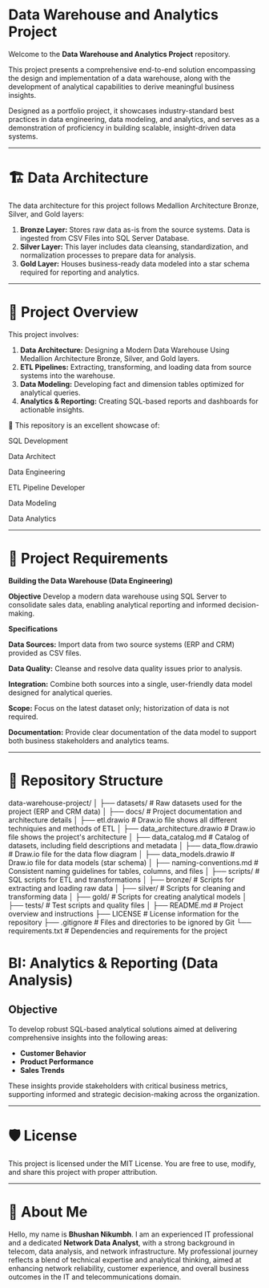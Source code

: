 # Data Warehouse and Analytics Project

Welcome to the **Data Warehouse and Analytics Project** repository.

This project presents a comprehensive end-to-end solution encompassing the design and implementation of a data warehouse, along with the development of analytical capabilities to derive meaningful business insights.

Designed as a portfolio project, it showcases industry-standard best practices in data engineering, data modeling, and analytics, and serves as a demonstration of proficiency in building scalable, insight-driven data systems.

--- 

# 🏗️ Data Architecture
The data architecture for this project follows Medallion Architecture Bronze, Silver, and Gold layers:

1. **Bronze Layer:** Stores raw data as-is from the source systems. Data is ingested from CSV Files into SQL Server Database.
2. **Silver Layer:** This layer includes data cleansing, standardization, and normalization processes to prepare data for analysis.
3. **Gold Layer:** Houses business-ready data modeled into a star schema required for reporting and analytics.

---

# 📖 Project Overview
This project involves:

1. **Data Architecture:** Designing a Modern Data Warehouse Using Medallion Architecture Bronze, Silver, and Gold layers.
2. **ETL Pipelines:** Extracting, transforming, and loading data from source systems into the warehouse.
3. **Data Modeling:** Developing fact and dimension tables optimized for analytical queries.
4. **Analytics & Reporting:** Creating SQL-based reports and dashboards for actionable insights.

🎯 This repository is an excellent showcase of:

SQL Development

Data Architect

Data Engineering

ETL Pipeline Developer

Data Modeling

Data Analytics

---

# 🚀 Project Requirements
**Building the Data Warehouse (Data Engineering)**

**Objective**
Develop a modern data warehouse using SQL Server to consolidate sales data, enabling analytical reporting and informed decision-making.

**Specifications**

**Data Sources:** Import data from two source systems (ERP and CRM) provided as CSV files.

**Data Quality:** Cleanse and resolve data quality issues prior to analysis.

**Integration:** Combine both sources into a single, user-friendly data model designed for analytical queries.

**Scope:** Focus on the latest dataset only; historization of data is not required.

**Documentation:** Provide clear documentation of the data model to support both business stakeholders and analytics teams.

---
# 📂 Repository Structure
data-warehouse-project/
│
├── datasets/                           # Raw datasets used for the project (ERP and CRM data)
│
├── docs/                               # Project documentation and architecture details
│   ├── etl.drawio                      # Draw.io file shows all different techniquies and methods of ETL
│   ├── data_architecture.drawio        # Draw.io file shows the project's architecture
│   ├── data_catalog.md                 # Catalog of datasets, including field descriptions and metadata
│   ├── data_flow.drawio                # Draw.io file for the data flow diagram
│   ├── data_models.drawio              # Draw.io file for data models (star schema)
│   ├── naming-conventions.md           # Consistent naming guidelines for tables, columns, and files
│
├── scripts/                            # SQL scripts for ETL and transformations
│   ├── bronze/                         # Scripts for extracting and loading raw data
│   ├── silver/                         # Scripts for cleaning and transforming data
│   ├── gold/                           # Scripts for creating analytical models
│
├── tests/                              # Test scripts and quality files
│
├── README.md                           # Project overview and instructions
├── LICENSE                             # License information for the repository
├── .gitignore                          # Files and directories to be ignored by Git
└── requirements.txt                    # Dependencies and requirements for the project
# BI: Analytics & Reporting (Data Analysis)

## Objective
To develop robust SQL-based analytical solutions aimed at delivering comprehensive insights into the following areas:

- **Customer Behavior**  
- **Product Performance**  
- **Sales Trends**

These insights provide stakeholders with critical business metrics, supporting informed and strategic decision-making across the organization.

---


# 🛡️ License
This project is licensed under the MIT License. You are free to use, modify, and share this project with proper attribution.

---

# 🌟 About Me
Hello, my name is **Bhushan Nikumbh**. I am an experienced IT professional and a dedicated **Network Data Analyst**, with a strong background in telecom, data analysis, and network infrastructure.
My professional journey reflects a blend of technical expertise and analytical thinking, aimed at enhancing network reliability, customer experience, and overall business outcomes in the IT and telecommunications domain.
